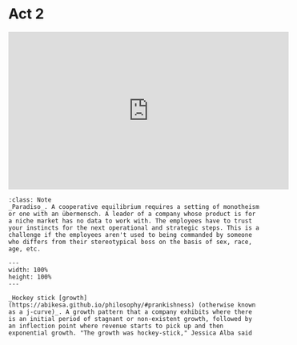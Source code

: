 # Act 2

<iframe width="560" height="315" src="https://www.youtube.com/embed/zY9KZyJ1EiI?start=1550" frameborder="0" allow="accelerometer; autoplay; encrypted-media; gyroscope; picture-in-picture" allowfullscreen></iframe>

```{admonition} Jessica Alba, CEO
:class: Note
_Paradiso_. A cooperative equilibrium requires a setting of monotheism or one with an übermensch. A leader of a company whose product is for a niche market has no data to work with. The employees have to trust your instincts for the next operational and strategic steps. This is a challenge if the employees aren't used to being commanded by someone who differs from their stereotypical boss on the basis of sex, race, age, etc.
```


```{figure} https://media.licdn.com/dms/image/v2/C4E12AQH6RiyPzz07lg/article-cover_image-shrink_600_2000/article-cover_image-shrink_600_2000/0/1586433320480?e=2147483647&v=beta&t=_vue6FS0jVhPefW-5h-S7fiDodPwtFyYiYbVykstjo0
---
width: 100%
height: 100%
---

_Hockey stick [growth](https://abikesa.github.io/philosophy/#prankishness) (otherwise known as a j-curve)_. A growth pattern that a company exhibits where there is an initial period of stagnant or non-existent growth, followed by an inflection point where revenue starts to pick up and then exponential growth. "The growth was hockey-stick," Jessica Alba said
```

